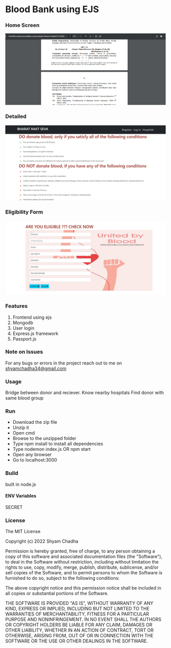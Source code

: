 # Blood Bank using EJS

### Home Screen
![Home Screen](https://github.com/Kavya0106/Cloud_Drive/blob/main/Photo/photo.png)

### Detailed
![Details Screen](https://github.com/Shyam-Chadha/Blood-Bank/blob/main/ss/0ffa499922434822dee9ac7fe62834d7d451a878.jpg?raw=true)

### Eligibility Form
![Eligibility Form](https://github.com/Shyam-Chadha/Blood-Bank/blob/main/ss/5357cc977a47bc2a9a1b91816e141d7fe970bbf0.jpg?raw=true)

### Features

1. Frontend using ejs
2. Mongodb 
3. User login
4. Express.js framework 
5. Passport.js


### Note on Issues

For any bugs or errors in the project reach out to me on shyamchadha34@gmail.com

### Usage
Bridge between donor and reciever.
Know nearby hospitals
Find donor with same blood group

### Run

- Download the zip file
- Unzip it
- Open cmd
- Browse to the unzipped folder
- Type npm install to install all dependencies
-  Type nodemon index.js OR npm start
-  Open any browser
-  Go to localhost:3000


### Build
built in node.js


#### ENV Variables
SECRET

### License

The MIT License

Copyright (c) 2022 Shyam Chadha 

Permission is hereby granted, free of charge, to any person obtaining a copy of this software and associated documentation files (the "Software"), to deal in the Software without restriction, including without limitation the rights to use, copy, modify, merge, publish, distribute, sublicense, and/or sell copies of the Software, and to permit persons to whom the Software is furnished to do so, subject to the following conditions:

The above copyright notice and this permission notice shall be included in all copies or substantial portions of the Software.

THE SOFTWARE IS PROVIDED "AS IS", WITHOUT WARRANTY OF ANY KIND, EXPRESS OR IMPLIED, INCLUDING BUT NOT LIMITED TO THE WARRANTIES OF MERCHANTABILITY, FITNESS FOR A PARTICULAR PURPOSE AND NONINFRINGEMENT. IN NO EVENT SHALL THE AUTHORS OR COPYRIGHT HOLDERS BE LIABLE FOR ANY CLAIM, DAMAGES OR OTHER LIABILITY, WHETHER IN AN ACTION OF CONTRACT, TORT OR OTHERWISE, ARISING FROM, OUT OF OR IN CONNECTION WITH THE SOFTWARE OR THE USE OR OTHER DEALINGS IN THE SOFTWARE.
